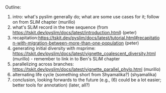 Outline:

1.   intro: what's pyslim generally do; what are some use cases for it; follow on from SLiM chapter (murillo)
2.   what's SLiM record in the tree sequence (from https://tskit.dev/pyslim/docs/latest/introduction.html) (peter)
3.   recapitation:https://tskit.dev/pyslim/docs/latest/tutorial.html#recapitation-with-migration-between-more-than-one-population  (peter)
4.   generating initial diversity with msprime: https://tskit.dev/pyslim/docs/latest/vignette_coalescent_diversity.html (murillo) - remember to link in to Ben's SLiM chapter
5.   parallelizing across branches: https://tskit.dev/pyslim/docs/latest/vignette_parallel_phylo.html (murillo)
6.   alternating life cycle (something short from Shyamalika?) (shyamalika)
7.   conclusion, looking forwards to the future (e.g., (6) could be a lot easier; better tools for annotation) (later, all?)
